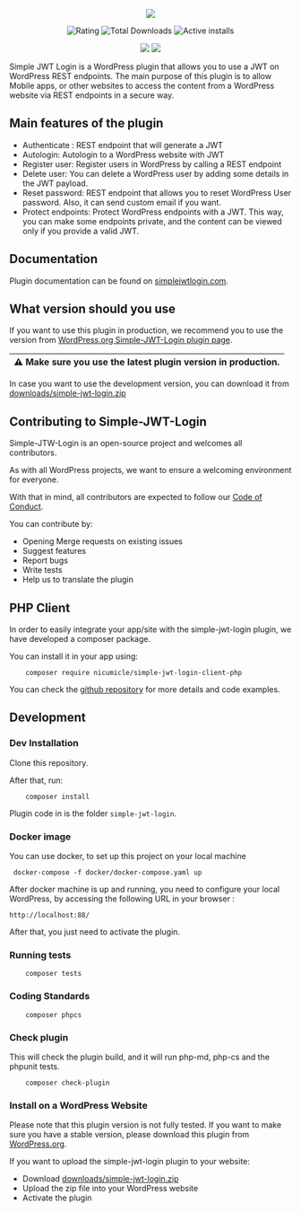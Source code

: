 <p align="center">
    <img src="https://ps.w.org/simple-jwt-login/assets/banner-772x250.png?rev=2106097">
</p>

<p align="center">

   <img src="https://img.shields.io/wordpress/plugin/stars/simple-jwt-login" alt="Rating" />
   <img src="https://img.shields.io/wordpress/plugin/dt/simple-jwt-login" alt="Total Downloads" />
   <img src="https://img.shields.io/wordpress/plugin/installs/simple-jwt-login" alt="Active installs" />
</p>
<p align="center">
    <img src="https://github.com/nicumicle/simple-jwt-login/actions/workflows/php.yml/badge.svg" />
    <img src="https://codecov.io/gh/nicumicle/simple-jwt-login/branch/master/graph/badge.svg?token=dVOwuGQoY3"/>
</p>

<p>
    Simple JWT Login is a WordPress plugin that allows you to use a JWT on WordPress REST endpoints.
    The main purpose of this plugin is to allow Mobile apps, or other websites to access the content from a WordPress website via REST endpoints in a secure way.
</p>

## Main features of the plugin

- Authenticate : REST endpoint that will generate a JWT
- Autologin: Autologin to a WordPress website with JWT
- Register user: Register users in WordPress by calling a REST endpoint
- Delete user: You can delete a WordPress user by adding some details in the JWT payload.
- Reset password: REST endpoint that allows you to reset WordPress User password. Also, it can send custom email if you want.
- Protect endpoints: Protect WordPress endpoints with a JWT. This way, you can make some endpoints private, and the content can be viewed only if you provide a valid JWT.

## Documentation

Plugin documentation can be found on [simplejwtlogin.com](https://simplejwtlogin.com).

## What version should you use

If you want to use this plugin in production, we recommend you to use the version from  [WordPress.org Simple-JWT-Login plugin page](https://wordpress.org/plugins/simple-jwt-login/).

| :warning: Make sure you use the latest plugin version in production. |
| --- |

In case you want to use the development version, you can download it from [downloads/simple-jwt-login.zip](https://github.com/nicumicle/simple-jwt-login/blob/master/download/simple-jwt-login.zip)


## Contributing to Simple-JWT-Login

Simple-JTW-Login is an open-source project and welcomes all contributors.

As with all WordPress projects, we want to ensure a welcoming environment for everyone. 

With that in mind, all contributors are expected to follow our [Code of Conduct](https://github.com/nicumicle/simple-jwt-login/blob/master/CODE_OF_CONDUCT.md).

You can contribute by: 
- Opening Merge requests on existing issues
- Suggest features
- Report bugs
- Write tests
- Help us to translate the plugin 

## PHP Client

In order to easily integrate your app/site with the simple-jwt-login plugin, we have developed a composer package.

You can install it in your app using:
```
    composer require nicumicle/simple-jwt-login-client-php
```

You can check the [github repository](https://github.com/nicumicle/simple-jwt-login-client-php) for more details and code examples.

## Development


### Dev Installation

Clone this repository.

After that, run:
```
    composer install
```

Plugin code in is the folder `simple-jwt-login`.

### Docker image
You can use docker, to set up this project on your local machine

```
 docker-compose -f docker/docker-compose.yaml up
```

After docker machine is up and running, you need to configure your local WordPress, by accessing the following URL in your browser :

```
http://localhost:88/
```

After that, you just need to activate the plugin.

### Running tests

```
    composer tests
```

### Coding Standards

```
    composer phpcs
```

### Check plugin
This will check the plugin build, and it will run php-md, php-cs and the phpunit tests.

```
    composer check-plugin
```


### Install on a WordPress Website

Please note that this plugin version is not fully tested.
If you want to make sure you have a stable version, please download this plugin from [WordPress.org](https://wordpress.org/plugins/simple-jwt-login/).

If you want to upload the simple-jwt-login plugin to your website:
- Download [downloads/simple-jwt-login.zip](https://github.com/nicumicle/simple-jwt-login/blob/master/download/simple-jwt-login.zip)
- Upload the zip file into your WordPress website
- Activate the plugin



 
